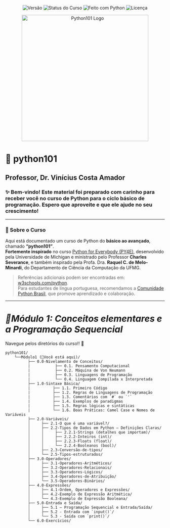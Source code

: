 <p align="center">
  <img src="https://img.shields.io/badge/versão-1.0-blue" alt="Versão">
  <img src="https://img.shields.io/badge/status-em%20desenvolvimento-yellow" alt="Status do Curso">
  <img src="https://img.shields.io/badge/feito%20com-Python%203.x-blue?logo=python&logoColor=white" alt="Feito com Python">
  <img src="https://img.shields.io/badge/licença-MIT-green" alt="Licença">
</p>
<p align="center">
  <img src="assets/banner_python101.png" width="400" alt="Python101 Logo">
</p>

# 🐍 python101
## Professor, Dr. Vinícius Costa Amador 
### ✨ Bem-vindo! Este material foi preparado com carinho para receber você no curso de Python para o ciclo básico de programação. Espero que aproveite e que ele ajude no seu crescimento! 
---
### 📍 Sobre o Curso
Aqui está documentado um curso de Python do **básico ao avançado**, chamado **“python101”**.  
**Fortemente inspirado** no curso [Python for Everybody (PY4E)](https://www.py4e.com/), desenvolvido pela Universidade de Michigan e ministrado pelo Professor **Charles Severance**, e também inspirado pela Profa. Dra. **Raquel C. de Melo-Minardi**, do Departamento de Ciência da Computação da UFMG.  

> Referências adicionais podem ser encontradas em: [w3schools.com/python](https://www.w3schools.com/python/default.asp).  
Para estudantes de língua portuguesa, recomendamos a [Comunidade Python Brasil](https://python.org.br/), que promove aprendizado e colaboração.
---
# *📘Módulo 1: Conceitos elementares e a Programação Sequencial*
Navegue pelos diretórios do curso!! 📍
```
python101/
    └──Módulo1 (📍Você está aqui)/
          ├── 0.0-Nivelamento de Conceitos/
          |           ├── 0.1. Pensamento Computacional
          |           ├── 0.2. Máquina de Von Neumann
          |           ├── 0.3. Linguagens de Programação
          |           └── 0.4. Linguagem Compilada x Interpretada
          ├── 1.0-Sintaxe Básica/
          |          ├── 1.1. Primeiro Código
          |          ├── 1.2. Regras de Linguagens de Programação
          |          ├── 1.3. Comentários com `#` ou `'`
          |          ├── 1.4. Exemplos de paradigmas
          |          ├── 1.5. Regras lógicas e sintáticas
          |          └── 1.6. Boas Práticas: Camel Case e Nomes de Variáveis
          ├── 2.0-Variáveis/
          │     ├── 2.1-O que é uma variável?/
          │     ├── 2.2-Tipos de Dados em Python — Definições Claras/
          │     │     ├── 2.2.1-Strings (detalhes que importam)/
          │     │     ├── 2.2.2-Inteiros (int)/
          │     │     ├── 2.2.3-Floats (float)/
          │     │     └── 2.2.4-Booleanos (bool)/
          │     ├── 2.3-Conversão-de-tipos/
          │     └── 2.5-Tipos-estruturados/
          ├── 3.0-Operadores/
          │     ├── 3.1-Operadores-Aritméticos/
          │     ├── 3.2-Operadores-Relacionais/
          │     ├── 3.3-Operadores-Lógicos/
          │     ├── 3.4-Operadores-de-Atribuição/
          │     └── 3.5-Operadores-Binários/
          ├── 4.0-Expressões/
          │     ├── 4.1-Ordem, Operadores e Expressões/
          │     ├── 4.2-Exemplo de Expressão Aritmética/
          │     └── 4.3-Exemplo de Expressão Booleana/
          ├── 5.0-Entrada e Saída/
          │     ├── 5.1 – Programação Sequencial e Entrada/Saída/
          │     ├── 5.2 - Entrada com `input()`/
          │     └── 5.3 - Saída com `print()`/   
          └── 6.0-Exercícios/
```